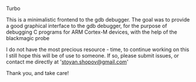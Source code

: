 Turbo

This is a minimalistic frontend to the gdb debugger.
The goal was to provide a good graphical interface to the gdb debugger, for the purpose of debugging C programs for ARM Cortex-M devices, with the help of the blackmagic probe

I do not have the most precious resource - time, to continue working on this
I still hope this will be of use to someone. If so, please submit issues, or contact me directly at 'stoyan.shopov@gmail.com'

Thank you, and take care!
